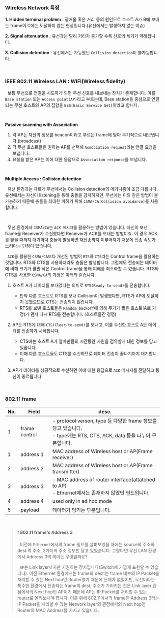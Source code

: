 ### Wireless Network 특징

**1. Hidden terminal problem** : 장애물 혹은 거리 등의 원인으로 호스트 A가 B에 보내는 frame이 C에는 도달하지 않는 현상입니다.(유선에서는 발생하지 않는 이슈)

**2. Signal attenuation** : 유선과는 달리 거리가 증가할 수록 신호의 세기가 약해집니다.

**3. Collision detection** : 유선에서는 가능했던 `Collision detection`이 불가능합니다.

<br>

### IEEE 802.11 Wireless LAN : WIFI(Wireless fidelity)

&nbsp;&nbsp;보통 무선으로 연결을 시도하게 되면 무선 신호를 내보내는 장치가 존재합니다. 이를 `Base station` 또는 `Access point(AP)`라고 부르는데, Base station을 중심으로 연결되는 무선 호스트와 AP의 집합을 `BSS(Basic Service Set)`이라고 합니다.

<br>

**Passive scanning with Association**

1. 각 AP는 자신의 정보를 beacon이라고 부르는 frame에 담아 주기적으로 내보냅니다.(broadcast)
2. 각 무선 호스트들은 원하는 AP를 선택해 `Association request`라는 연결 요청을 보냅니다.
3. 요청을 받은 AP는 이에 대한 응답으로 `Association response`를 보냅니다.

<br>

**Multiple Access : Collision detection**

&nbsp;&nbsp;유선 환경과는 다르게 무선에서는 Collision detection의 메커니즘이 조금 다릅니다. 유선에서는 자신이 listening을 통해 충돌을 감지하지만, 무선에는 이와 같은 방법이 불가능하기 때문에 충돌을 최대한 피하기 위해 `CSMA/CA(Collision avoidance)`를 사용합니다.

<br>

&nbsp;&nbsp;무선 환경에서 `CSMA/CA`는 `ACK 메시지`를 활용하는 방법이 있습니다. 자신이 보낸 frame을 Receiver가 수신했다면 Receiver가 ACK를 보내는 방법이죠. 이 경우 ACK를 받을 때까지 대기하다 충돌이 발생하면 재전송까지 이루어지기 때문에 전송 속도가 느리다는 단점이 있습니다.

&nbsp;&nbsp;`ACK`를 활용한 `CSMA/CA`보다 개선된 방법이 `RTS`와 `CTS`라는 Control frame을 활용하는 것입니다. RTS와 CTS를 사용하더라도 충돌은 발생합니다. 그럼에도 전송되는 데이터에 비해 크기가 훨씬 작은 Control frame을 통해 피해를 최소화할 수 있습니다. RTS와 CTS를 사용한 `CSMA/CA`의 과정은 아래와 같습니다.


1. 호스트 A가 데이터를 보내겠다는 의미로 `RTS(Ready-to-send)`를 전송합니다.

    - 만약 다른 호스트도 RTS를 보내 Collision이 발생했다면, RTS가 AP에 도달하지 못했으므로 CTS는 전송되지 않습니다.
    - RTS를 보낸 호스트들은 `Random backoff`에 의해 주기가 짧은 호스트(A로 가정)가 먼저 다시 RTS를 전송합니다. (호스트들간 경쟁)

2. AP는 RTS에 대해 `CTS(Clear-to-send)`를 보내고, 이를 수신한 호스트 A는 데이터를 전송하기 시작합니다.
    - CTS에는 호스트 A가 얼마만큼의 시간동안 자원을 점유할지 대한 정보를 담고 있습니다.
    - 이때 다른 호스트들도 CTS를 수신하므로 데이터 전송이 끝나기까지 대기합니다.

3. AP가 데이터를 성공적으로 수신하면 이에 대한 응답으로 `ACK` 메시지를 전달하고 통신이 종료됩니다.

<br>

### 802.11 frame

| No. | Field | desc. |
| --- | --- | --- |
| 1 | frame control | - protocol verson, type 등 다양한 frame 정보를 담고 있습니다. <br> - type에는 RTS, CTS, ACK, data 등을 나누어 구분합니다. |
| 1 | address 1 | MAC address of Wireless host or AP(Frame receiver) |
| 2 | address 2 | MAC address of Wireless host or AP(Frame transmitter) |
| 3 | address 3 | - MAC address of router interface(attatched to AP) <br> - Ethernet에서는 존재하지 않았던 필드입니다. |
| 4 | address 4 | used only in ad hoc mode |
| 5 | payload | 데이터가 담기는 부분입니다. |

<br>

> ❗ **802.11 frame's Address 3**
>
> &nbsp;&nbsp;이전에 `Ethernet`에서의 frame 필드를 살펴보았을 때에는 source의 주소와 dest.의 주소, 2가지의 주소 정보만 담고 있었습니다. 그렇다면 무선 LAN 환경에서 Address 3의 의미는 무엇일까요?
>
> &nbsp;&nbsp;`AP`는 Link layer까지만 지원하는 장치입니다(Switch에 가깝게 표현할 수 있습니다). 이전 Ethernet 환경에서는 frame의 dest.는 frame 내부의 IP Packet을 처리할 수 있는 Next hop인 Router였기 때문에 문제가 없었지만, 무선이라는 특수한 환경에서 전송되는 frame의 dest. 주소가 가리키는 것은 Link layer 관점에서의 Next hop인 AP이기 때문에 AP는 IP Packet를 처리할 수 있는 router로 올려보내야 합니다. 이를 위해 802.11에서의 frame은 Address 3라는 IP Packet을 처리할 수 있는 Network layer의 관점에서의 Next hop인 Router의 MAC Address를 가지고 있습니다.